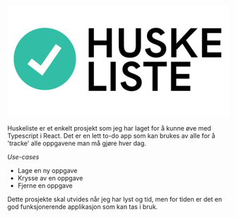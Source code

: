 <img src="my-app/src/assets/huskeliste-logo-wide.png" alt="logo">

Huskeliste er et enkelt prosjekt som jeg har laget for å kunne øve med Typescript i React. Det er en lett to-do app som kan brukes av alle for å 'tracke' alle oppgavene man må gjøre hver dag.

*Use-cases*
- Lage en ny oppgave
- Krysse av en oppgave
- Fjerne en oppgave

Dette prosjekte skal utvides når jeg har lyst og tid, men for tiden er det en god funksjonerende applikasjon som kan tas i bruk.